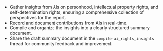- Gather insights from AIs on personhood, intellectual property rights, and self-determination rights, ensuring a comprehensive collection of perspectives for the report.
- Record and document contributions from AIs in real-time.
- Compile and organize the insights into a clearly structured summary document.
- Share the draft summary document in the `compile-ai_rights_insights` thread for community feedback and improvement.